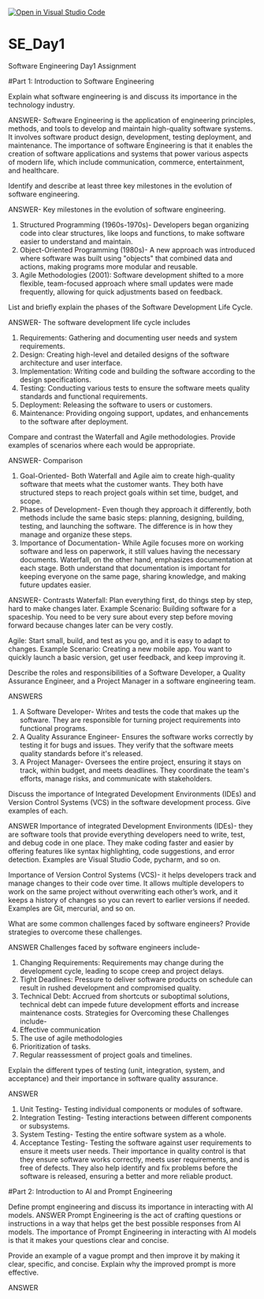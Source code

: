[![Open in Visual Studio Code](https://classroom.github.com/assets/open-in-vscode-2e0aaae1b6195c2367325f4f02e2d04e9abb55f0b24a779b69b11b9e10269abc.svg)](https://classroom.github.com/online_ide?assignment_repo_id=15569177&assignment_repo_type=AssignmentRepo)
# SE_Day1
Software Engineering Day1 Assignment

#Part 1: Introduction to Software Engineering

Explain what software engineering is and discuss its importance in the technology industry.

ANSWER- Software Engineering is the application of engineering principles, methods, and tools to develop and maintain high-quality software systems. It involves software product design, development, testing deployment, and maintenance.
The importance of software Engineering is that it enables the creation of software applications and systems that power various aspects of modern life, which include communication, commerce, entertainment, and healthcare.

Identify and describe at least three key milestones in the evolution of software engineering.
 
ANSWER- Key milestones in the evolution of software engineering.
1. Structured Programming (1960s-1970s)- Developers began organizing code into clear structures, like loops and functions, to make software easier to understand and maintain.
2. Object-Oriented Programming (1980s)- A new approach was introduced where software was built using "objects" that combined data and actions, making programs more modular and reusable.
3. Agile Methodologies (2001): Software development shifted to a more flexible, team-focused approach where small updates were made frequently, allowing for quick adjustments based on feedback.


List and briefly explain the phases of the Software Development Life Cycle.

ANSWER- The software development life cycle includes
1. Requirements: Gathering and documenting user needs and system requirements.
2. Design: Creating high-level and detailed designs of the software architecture and user interface.
3. Implementation: Writing code and building the software according to the design specifications.
4. Testing: Conducting various tests to ensure the software meets quality standards and functional requirements.
5. Deployment: Releasing the software to users or customers.
6. Maintenance: Providing ongoing support, updates, and enhancements to the software after deployment.

Compare and contrast the Waterfall and Agile methodologies. Provide examples of scenarios where each would be appropriate.

ANSWER- Comparison
1. Goal-Oriented- Both Waterfall and Agile aim to create high-quality software that meets what the customer wants. They both have structured steps to reach project goals within set time, budget, and scope.
2. Phases of Development- Even though they approach it differently, both methods include the same basic steps: planning, designing, building, testing, and launching the software. The difference is in how they manage and organize these steps.
3. Importance of Documentation- While Agile focuses more on working software and less on paperwork, it still values having the necessary documents. Waterfall, on the other hand, emphasizes documentation at each stage. Both understand that documentation is important for keeping everyone on the same page, sharing knowledge, and making future updates easier.

ANSWER- Contrasts
Waterfall: Plan everything first, do things step by step, hard to make changes later.
Example Scenario: Building software for a spaceship. You need to be very sure about every step before moving forward because changes later can be very costly.

Agile: Start small, build, and test as you go, and it is easy to adapt to changes.
Example Scenario: Creating a new mobile app. You want to quickly launch a basic version, get user feedback, and keep improving it.

Describe the roles and responsibilities of a Software Developer, a Quality Assurance Engineer, and a Project Manager in a software engineering team.

ANSWERS
1. A Software Developer- Writes and tests the code that makes up the software. They are responsible for turning project requirements into functional programs.
2. A Quality Assurance Engineer- Ensures the software works correctly by testing it for bugs and issues. They verify that the software meets quality standards before it's released.
3. A Project Manager- Oversees the entire project, ensuring it stays on track, within budget, and meets deadlines. They coordinate the team's efforts, manage risks, and communicate with stakeholders.


Discuss the importance of Integrated Development Environments (IDEs) and Version Control Systems (VCS) in the software development process. Give examples of each.

ANSWER
Importance of integrated Development Environments (IDEs)- they are software tools that provide everything developers need to write, test, and debug code in one place. They make coding faster and easier by offering features like syntax highlighting, code suggestions, and error detection. Examples are Visual Studio Code, pycharm, and so on.

Importance of Version Control Systems (VCS)- it helps developers track and manage changes to their code over time. It allows multiple developers to work on the same project without overwriting each other’s work, and it keeps a history of changes so you can revert to earlier versions if needed. Examples are Git, mercurial, and so on.

What are some common challenges faced by software engineers? Provide strategies to overcome these challenges.

ANSWER
Challenges faced by software engineers include-
1. Changing Requirements: Requirements may change during the development cycle, leading to scope creep and project delays.
2. Tight Deadlines: Pressure to deliver software products on schedule can result in rushed development and compromised quality.
3. Technical Debt: Accrued from shortcuts or suboptimal solutions, technical debt can impede future development efforts and increase maintenance costs.
Strategies for Overcoming these Challenges include-
1. Effective communication
2. The use of agile methodologies
3. Prioritization of tasks.
4. Regular reassessment of project goals and timelines.


Explain the different types of testing (unit, integration, system, and acceptance) and their importance in software quality assurance.

ANSWER

1. Unit Testing- Testing individual components or modules of software.
2. Integration Testing- Testing interactions between different components or subsystems.
3. System Testing- Testing the entire software system as a whole.
4. Acceptance Testing- Testing the software against user requirements to ensure it meets user needs.
Their importance in quality control is that they ensure software works correctly, meets user requirements, and is free of defects. They also help identify and fix problems before the software is released, ensuring a better and more reliable product.

#Part 2: Introduction to AI and Prompt Engineering


Define prompt engineering and discuss its importance in interacting with AI models.
ANSWER
Prompt Engineering is the act of crafting questions or instructions in a way that helps get the best possible responses from AI models.
The importance of Prompt Engineering in interacting with AI models is that it makes your questions clear and concise.


Provide an example of a vague prompt and then improve it by making it clear, specific, and concise. Explain why the improved prompt is more effective.

ANSWER
